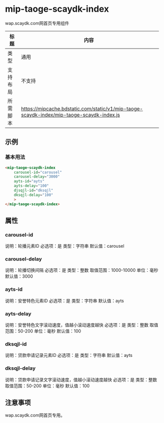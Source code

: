 # mip-taoge-scaydk-index

wap.scaydk.com网首页专用组件

标题|内容
----|----
类型|通用
支持布局|不支持
所需脚本|https://mipcache.bdstatic.com/static/v1/mip-taoge-scaydk-index/mip-taoge-scaydk-index.js

## 示例

### 基本用法
```html
<mip-taoge-scaydk-index
    carousel-id="carousel"
    carousel-delay="3000"
    ayts-id="ayts"
    ayts-delay="100"
    djsqjl-id="dksqjl"
    dksqjl-delay="100"
    >
</mip-taoge-scaydk-index>
```

## 属性

### carousel-id

说明：轮播元素ID
必选项：是
类型：字符串
默认值：carousel

### carousel-delay

说明：轮播切换间隔
必选项：是
类型：整数
取值范围：1000-10000
单位：毫秒
默认值：3000

### ayts-id

说明：安誉特色元素ID
必选项：是
类型：字符串
默认值：ayts

### ayts-delay

说明：安誉特色文字滚动速度，值越小滚动速度越快
必选项：是
类型：整数
取值范围：50-200
单位：毫秒
默认值：100

### dksqjl-id

说明：贷款申请记录元素ID
必选项：是
类型：字符串
默认值：ayts

### dksqjl-delay

说明：贷款申请记录文字滚动速度，值越小滚动速度越快
必选项：是
类型：整数
取值范围：50-200
单位：毫秒
默认值：100

## 注意事项

wap.scaydk.com网首页专用。
